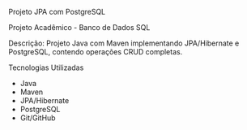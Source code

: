 Projeto JPA com PostgreSQL

Projeto Acadêmico - Banco de Dados SQL

Descrição:
Projeto Java com Maven implementando JPA/Hibernate e PostgreSQL, contendo operações CRUD completas.

 Tecnologias Utilizadas
- Java
- Maven
- JPA/Hibernate
- PostgreSQL
- Git/GitHub

